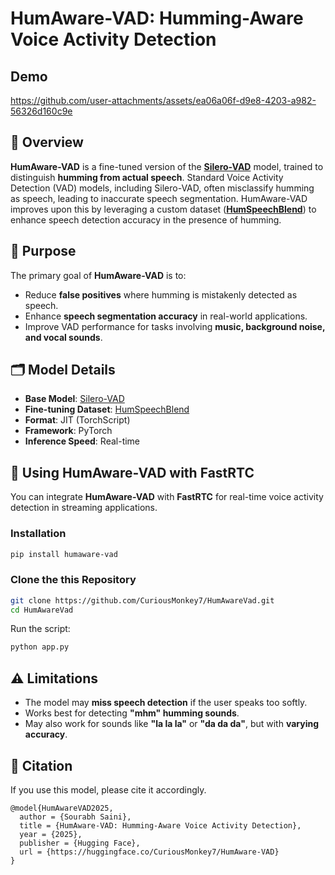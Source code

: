 # HumAware-VAD: Humming-Aware Voice Activity Detection

## Demo


https://github.com/user-attachments/assets/ea06a06f-d9e8-4203-a982-56326d160c9e


## 📌 Overview
**HumAware-VAD** is a fine-tuned version of the **[Silero-VAD](https://github.com/snakers4/silero-vad/tree/master)** model, trained to distinguish **humming from actual speech**. Standard Voice Activity Detection (VAD) models, including Silero-VAD, often misclassify humming as speech, leading to inaccurate speech segmentation. HumAware-VAD improves upon this by leveraging a custom dataset (**[HumSpeechBlend](https://huggingface.co/datasets/CuriousMonkey7/HumSpeechBlend)**) to enhance speech detection accuracy in the presence of humming.

## 🎯 Purpose
The primary goal of **HumAware-VAD** is to:
- Reduce **false positives** where humming is mistakenly detected as speech.
- Enhance **speech segmentation accuracy** in real-world applications.
- Improve VAD performance for tasks involving **music, background noise, and vocal sounds**.

## 🗂️ Model Details
- **Base Model**: [Silero-VAD](https://github.com/snakers4/silero-vad/tree/master)
- **Fine-tuning Dataset**: [HumSpeechBlend](https://huggingface.co/datasets/CuriousMonkey7/HumSpeechBlend)
- **Format**: JIT (TorchScript)
- **Framework**: PyTorch
- **Inference Speed**: Real-time

## 🚀 Using HumAware-VAD with FastRTC
You can integrate **HumAware-VAD** with **FastRTC** for real-time voice activity detection in streaming applications.

### Installation
```sh
pip install humaware-vad
```

### Clone the this Repository  
```sh
git clone https://github.com/CuriousMonkey7/HumAwareVad.git
cd HumAwareVad
```
Run the script:
```sh
python app.py
```

## ⚠️ Limitations
- The model may **miss speech detection** if the user speaks too softly.
- Works best for detecting **"mhm" humming sounds**.
- May also work for sounds like **"la la la"** or **"da da da"**, but with **varying accuracy**.




<!-- 
## 📥 Download & Usage
### 🔹 Install Dependencies
```bash
pip install humaware-vad
```

### 🔹 Load the Model
```python

### Clone this repo
```sh
git clone https://github.com/CuriousMonkey7/HumAwareVad.git
cd HumAwareVad
```
```

### 🔹 Run Inference
```python
import torchaudio

waveform, sample_rate = torchaudio.load("data/0000.wav")
out = vad_model(waveform)
print("VAD Output:", out)
``` -->
<!-- 
## 🏆 Performance
Compared to the base Silero-VAD model, **HumAware-VAD** demonstrates:
✅ **Lower false positives for humming**
✅ **Better segmentation of speech in mixed audio**
✅ **Maintained real-time inference capabilities**

## 📊 Applications
- **Automatic Speech Recognition (ASR) Preprocessing**
- **Noise-Robust VAD Systems**
- **Speech Enhancement & Separation**
- **Call Center & Voice Communication Filtering** -->

## 📄 Citation
If you use this model, please cite it accordingly.

```
@model{HumAwareVAD2025,
  author = {Sourabh Saini},
  title = {HumAware-VAD: Humming-Aware Voice Activity Detection},
  year = {2025},
  publisher = {Hugging Face},
  url = {https://huggingface.co/CuriousMonkey7/HumAware-VAD}
}
```
